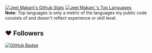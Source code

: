<a href="https://github.com/jeelmakani/github-readme-stats"><img alt="Jeel Makani's Github Stats" src="https://github-readme-stats.vercel.app/api?username=jeelmakani&show_icons=true&count_private=true&theme=react&hide_border=true&bg_color=0D1117" /></a>
  <a href="https://github.com/jeelmakani/github-readme-stats"><img alt="Jeel Makani 's Top Languages" src="https://github-readme-stats.vercel.app/api/top-langs/?username=jeelmakani&langs_count=8&count_private=true&layout=compact&theme=react&hide_border=true&bg_color=0D1117" /></a>
  <br/>
  <b>Note:</b> Top languages is only a metric of the languages my public code consists of and doesn't reflect experience or skill level.
  

  ## ❤ Followers
<a href="https://github.com/jeelmakani?tab=followers"><img src="https://img.shields.io/github/followers/jeelmakani?label=Followers&style=social" alt="GitHub Badge"></a>
